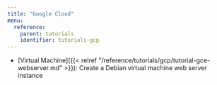 ```yaml
---
title: "Google Cloud"
menu:
  reference:
    parent: tutorials
    identifier: tutorials-gcp
---
```


* [Virtual Machine]({{< relref "/reference/tutorials/gcp/tutorial-gce-webserver.md" >}}): Create a Debian virtual machine web server instance
